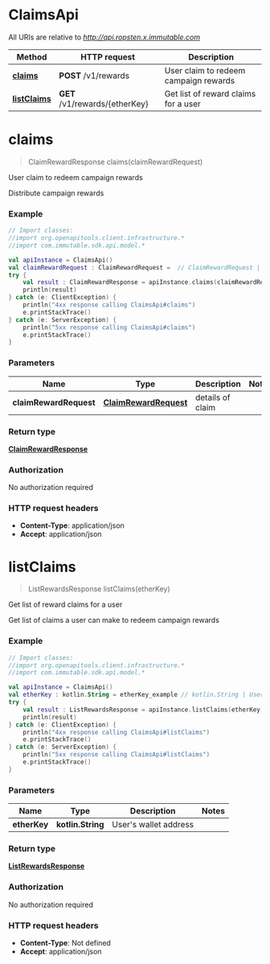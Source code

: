 # ClaimsApi

All URIs are relative to *http://api.ropsten.x.immutable.com*

Method | HTTP request | Description
------------- | ------------- | -------------
[**claims**](ClaimsApi.md#claims) | **POST** /v1/rewards | User claim to redeem campaign rewards
[**listClaims**](ClaimsApi.md#listClaims) | **GET** /v1/rewards/{etherKey} | Get list of reward claims for a user


<a name="claims"></a>
# **claims**
> ClaimRewardResponse claims(claimRewardRequest)

User claim to redeem campaign rewards

Distribute campaign rewards

### Example
```kotlin
// Import classes:
//import org.openapitools.client.infrastructure.*
//import com.immutable.sdk.api.model.*

val apiInstance = ClaimsApi()
val claimRewardRequest : ClaimRewardRequest =  // ClaimRewardRequest | details of claim
try {
    val result : ClaimRewardResponse = apiInstance.claims(claimRewardRequest)
    println(result)
} catch (e: ClientException) {
    println("4xx response calling ClaimsApi#claims")
    e.printStackTrace()
} catch (e: ServerException) {
    println("5xx response calling ClaimsApi#claims")
    e.printStackTrace()
}
```

### Parameters

Name | Type | Description  | Notes
------------- | ------------- | ------------- | -------------
 **claimRewardRequest** | [**ClaimRewardRequest**](ClaimRewardRequest.md)| details of claim |

### Return type

[**ClaimRewardResponse**](ClaimRewardResponse.md)

### Authorization

No authorization required

### HTTP request headers

 - **Content-Type**: application/json
 - **Accept**: application/json

<a name="listClaims"></a>
# **listClaims**
> ListRewardsResponse listClaims(etherKey)

Get list of reward claims for a user

Get list of claims a user can make to redeem campaign rewards

### Example
```kotlin
// Import classes:
//import org.openapitools.client.infrastructure.*
//import com.immutable.sdk.api.model.*

val apiInstance = ClaimsApi()
val etherKey : kotlin.String = etherKey_example // kotlin.String | User's wallet address
try {
    val result : ListRewardsResponse = apiInstance.listClaims(etherKey)
    println(result)
} catch (e: ClientException) {
    println("4xx response calling ClaimsApi#listClaims")
    e.printStackTrace()
} catch (e: ServerException) {
    println("5xx response calling ClaimsApi#listClaims")
    e.printStackTrace()
}
```

### Parameters

Name | Type | Description  | Notes
------------- | ------------- | ------------- | -------------
 **etherKey** | **kotlin.String**| User&#39;s wallet address |

### Return type

[**ListRewardsResponse**](ListRewardsResponse.md)

### Authorization

No authorization required

### HTTP request headers

 - **Content-Type**: Not defined
 - **Accept**: application/json

